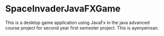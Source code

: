 # SpaceInvaderJavaFXGame
This is a desktop game application using JavaFx in the java advanced course project for second year first semester project.
This is ayenyeinsan.